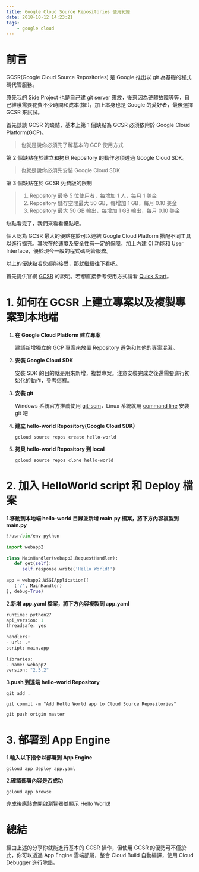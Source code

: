 ```yaml
---
title: Google Cloud Source Repositories 使用紀錄
date: 2018-10-12 14:23:21
tags:
    - google cloud
---
```


# 前言
GCSR(Google Cloud Source Repositories) 是 Google 推出以 git 為基礎的程式碼代管服務。

原先我的 Side Project 也是自己建 git server 來放，後來因為硬體故障等等，自己維護需要花費不少時間和成本(懶!)，加上本身也是 Google 的愛好者，最後選擇 GCSR 來試試。

首先談談 GCSR 的缺點，基本上第 1 個缺點為 GCSR 必須依附於 Google Cloud Platform(GCP)。

> 也就是說你必須先了解基本的 GCP 使用方式

第 2 個缺點在於建立和拷貝 Repository 的動作必須透過 Google Cloud SDK。

> 也就是說你必須先安裝 Google Cloud SDK

第 3 個缺點在於 GCSR 免費版的限制

> 1. Repository 最多 5 位使用者，每增加 1 人，每月 1 美金
> 2. Repository 儲存空間最大 50 GB，每增加 1 GB，每月 0.10 美金
> 3. Repository 最大 50 GB 輸出，每增加 1 GB 輸出，每月 0.10 美金

缺點看完了，我們來看看優點吧。

個人認為 GCSR 最大的優點在於可以連結 Google Cloud Platform 搭配不同工具以進行擴充。其次在於速度及安全性有一定的保障，加上內建 CI 功能和 User Interface，優於現今一般的程式碼託管服務。

以上的優缺點若您都能接受，那就繼續往下看吧。

首先提供官網 [GCSR](https://cloud.google.com/source-repositories/) 的說明。若想直接參考使用方式請看 [Quick Start](https://cloud.google.com/source-repositories/docs/quickstart)。

# 1. 如何在 GCSR 上建立專案以及複製專案到本地端

1. **在 Google Cloud Platform 建立專案**

    建議新增獨立的 GCP 專案來放置 Repository 避免和其他的專案混淆。

2. **安裝 Google Cloud SDK**

    安裝 SDK 的目的就是用來新增，複製專案。注意安裝完成之後還需要進行初始化的動作，參考[這裡](https://cloud.google.com/sdk/docs/#windows)。

3. **安裝 git**

    Windows 系統官方推薦使用 [git-scm](https://git-scm.com/download/win)，Linux 系統就用 [command line](https://git-scm.com/book/en/v2/Getting-Started-Installing-Git) 安裝 git 吧

4. **建立 hello-world Repository(Google Cloud SDK)**

    `gcloud source repos create hello-world`

5. **拷貝 hello-world Repository 到 local**

    `gcloud source repos clone hello-world`

# 2. 加入 HelloWorld script 和 Deploy 檔案

1.**移動到本地端 hello-world 目錄並新增 main.py 檔案，將下方內容複製到 main.py**
 
``` py
!/usr/bin/env python
 
import webapp2
 
class MainHandler(webapp2.RequestHandler):
   def get(self):
      self.response.write('Hello World!')
 
app = webapp2.WSGIApplication([
   ('/', MainHandler)
], debug=True)
```
 
2.**新增 app.yaml 檔案，將下方內容複製到 app.yaml**
 
``` py
runtime: python27
api_version: 1
threadsafe: yes
 
handlers:
- url: .*
script: main.app
 
libraries:
- name: webapp2
version: "2.5.2"
```

3.**push 到遠端 hello-world Repository**
 
```
git add .
 
git commit -m "Add Hello World app to Cloud Source Repositories"
 
git push origin master
```

# 3. 部署到 App Engine

1.**輸入以下指令以部署到 App Engine**

`gcloud app deploy app.yaml`

2.**確認部署內容是否成功**

`gcloud app browse`

完成後應該會開啟瀏覽器並顯示 Hello World!

 
# 總結

經由上述的分享你就能進行基本的 GCSR 操作，但使用 GCSR 的優勢可不僅於此，你可以透過 App Engine 雲端部屬，整合 Cloud Build 自動編譯，使用 Cloud Debugger 進行除錯。